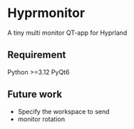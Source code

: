# Hyprmonitor
A tiny multi monitor QT-app for Hyprland
## Requirement
Python >=3.12
PyQt6
## Future work
- Specify the workspace to send
- monitor rotation
